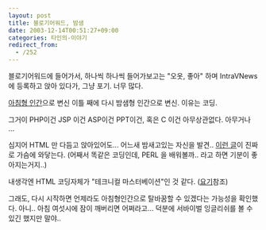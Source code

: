 ```yaml
---
layout: post
title: 블로기어워드, 밤샘
date: 2003-12-14T00:51:27+09:00
categories: 타인의-이야기
redirect_from:
  - /252
---
```


블로기어워드에 들어가서, 하나씩 하나씩 들어가보고는 "오옷, 좋아" 하며 IntraVNews에 등록하고 앉아 있다가, 그냥 포기. 너무 많다.

<a href="/393" target=aa>아침형 인간</a>으로 변신 이틀 째에 다시 밤샘형 인간으로 변신. 이유는 코딩.

그거이 PHP이건 JSP 이건 ASP이건 PPT이건, 혹은 C 이건 아무상관없다. 아무거나 ...

심지어 HTML 만 다듬고 앉아있어도... 어느새 밤새고있는 자신을 발견.. <a href="http://www.redwolf.pe.kr/myweblog/archives/000274.html" target=bb>이런 글</a>이 진짜로 가슴에 와닿는다. (어째서 똑같은 코딩인데, PERL 을 배워볼까.. 라고 하면 기분이 좋아지는거지..)

내생각엔 HTML 코딩자체가 "테크니컬 마스터베이션"인 것 같다. (<a href="http://www.docuverse.com/blog/donpark/2003/07/31.html#a773" target=bb>요기</a>참조)

그래도, 다시 시작하면 언제라도 아침형인간으로 탈바꿈할 수 있겠다는 가능성을 확인했다. 아니.. 아침 여섯시에 잠이 깨버리면 어쩌라고... 덕분에 서바이벌 잉글리쉬를 볼 수 있긴 했지만 말야..
